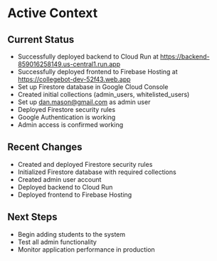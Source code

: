 # Active Context

## Current Status
- Successfully deployed backend to Cloud Run at https://backend-859016258149.us-central1.run.app
- Successfully deployed frontend to Firebase Hosting at https://collegebot-dev-52f43.web.app
- Set up Firestore database in Google Cloud Console
- Created initial collections (admin_users, whitelisted_users)
- Set up dan.mason@gmail.com as admin user
- Deployed Firestore security rules
- Google Authentication is working
- Admin access is confirmed working

## Recent Changes
- Created and deployed Firestore security rules
- Initialized Firestore database with required collections
- Created admin user account
- Deployed backend to Cloud Run
- Deployed frontend to Firebase Hosting

## Next Steps
- Begin adding students to the system
- Test all admin functionality
- Monitor application performance in production
